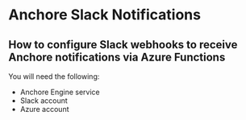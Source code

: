 # Anchore Slack Notifications

## How to configure Slack webhooks to receive Anchore notifications via Azure Functions

You will need the following:

- Anchore Engine service
- Slack account
- Azure account